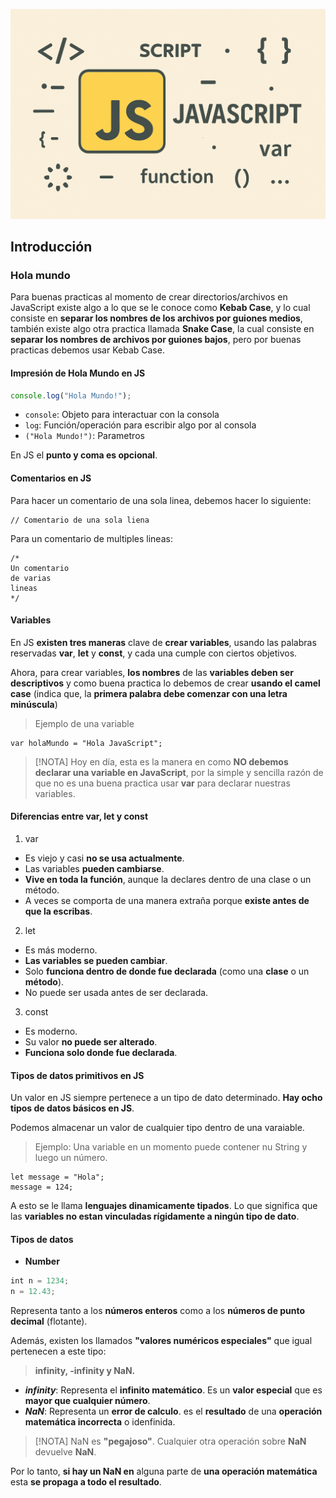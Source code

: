 ![Portada del curso](IMGs/Image-JS.png)

## Introducción


### Hola mundo 

Para buenas practicas al momento de crear directorios/archivos en JavaScript existe algo a lo que se le conoce como **Kebab Case**, y lo cual consiste en **separar los nombres de los archivos por guiones medios**, también existe algo otra practica llamada **Snake Case**, la cual consiste en **separar los nombres de archivos por guiones bajos**, pero por buenas practicas debemos usar Kebab Case.

#### Impresión de Hola Mundo en JS

```js
console.log("Hola Mundo!");
```

- `console`: Objeto para interactuar con la consola
- `log`: Función/operación para escribir algo por al consola
- `("Hola Mundo!")`: Parametros

En JS el **punto y coma es opcional**.

#### Comentarios en JS

Para hacer un comentario de una sola linea, debemos hacer lo siguiente:

```JS
// Comentario de una sola liena 
```

Para un comentario de multiples lineas:

```JS
/*
Un comentario
de varias 
lineas
*/
```


#### Variables

En JS **existen tres maneras** clave de **crear variables**, usando las palabras reservadas **var**, **let** y **const**, y cada una cumple con ciertos objetivos.

Ahora, para crear variables, **los nombres** de las **variables deben ser descriptivos** y como buena practica lo debemos de crear **usando el camel case** (indica que, la **primera palabra debe comenzar con una letra minúscula**)

> Ejemplo de una variable

```JS
var holaMundo = "Hola JavaScript";
```

> [!NOTA]
> Hoy en día, esta es la manera en como **NO debemos declarar una variable en JavaScript**, por la simple y sencilla razón de que no es una buena practica usar **var** para declarar nuestras variables.


#### Diferencias entre var, let y const

1. var
- Es viejo y casi **no se usa actualmente**.
- Las variables **pueden cambiarse**.
- **Vive en toda la función**, aunque la declares dentro de una clase o un método.
- A veces se comporta de una manera extraña porque **existe antes de que la escribas**.

2. let
- Es más moderno.
- **Las variables se pueden cambiar**.
- Solo **funciona dentro de donde fue declarada** (como una **clase** o un **método**).
- No puede ser usada antes de ser declarada.

3. const
- Es moderno.
- Su valor **no puede ser alterado**.
- **Funciona solo donde fue declarada**.

#### Tipos de datos primitivos en JS

Un valor en JS siempre pertenece a un tipo de dato determinado. **Hay ocho tipos de datos básicos en JS**.

Podemos almacenar un valor de cualquier tipo dentro de una varaiable.

> Ejemplo: Una variable en un momento puede contener nu String y luego un número.

```JS
let message = "Hola";
message = 124;
```

A esto se le llama **lenguajes dinamicamente tipados**.
Lo que significa que las **variables no estan vinculadas rígidamente a ningún tipo de dato**.

#### Tipos de datos 

- **Number**
```js
int n = 1234;
n = 12.43;
```

Representa tanto a los **números enteros** como a los **números de punto decimal** (flotante).

Además, existen los llamados **"valores numéricos especiales"** que igual pertenecen a este tipo:

> **infinity, -infinity y NaN.**

- **_infinity_**: Representa el **infinito matemático**. Es un **valor especial** que es **mayor que cualquier número**.
- **_NaN_**: Representa un **error de calculo**. es el **resultado** de una **operación matemática incorrecta** o idenfinida.

> [!NOTA]
> NaN es **"pegajoso"**. Cualquier otra operación sobre **NaN** devuelve **NaN**.

Por lo tanto, **si hay un NaN en** alguna parte de **una operación matemática** esta **se propaga a todo el resultado**.

